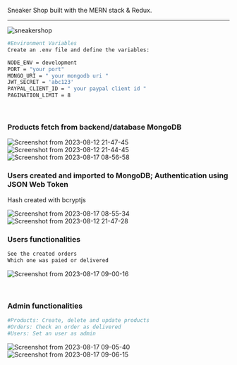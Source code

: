 Sneaker Shop built with the MERN stack & Redux.

<hr>

![sneakershop](https://github.com/thallesgadelha/mern-sneaker-shop/assets/63134583/da189fb1-44e1-4f72-ace3-436292e78880)

```bash
#Environment Variables
Create an .env file and define the variables:

NODE_ENV = development
PORT = "your port"
MONGO_URI = " your mongodb uri "
JWT_SECRET = 'abc123'
PAYPAL_CLIENT_ID = " your paypal client id "
PAGINATION_LIMIT = 8
```
<br>

### Products fetch from backend/database MongoDB<br>

![Screenshot from 2023-08-12 21-47-45](https://github.com/thallesgadelha/mern-sneaker-shop/assets/63134583/27beab5f-46aa-40f9-be21-10d0405b8295)
<br>
![Screenshot from 2023-08-12 21-44-45](https://github.com/thallesgadelha/mern-sneaker-shop/assets/63134583/c8768a94-d634-40cf-808b-bba516e0828e)
<br>
![Screenshot from 2023-08-17 08-56-58](https://github.com/thallesgadelha/mern-sneaker-shop/assets/63134583/692c096a-0ff0-4a7d-aef2-ab57b6af564a)
<br>

### Users created and imported to MongoDB; Authentication using JSON Web Token
Hash created with bcryptjs<br>

![Screenshot from 2023-08-17 08-55-34](https://github.com/thallesgadelha/mern-sneaker-shop/assets/63134583/efce23f1-bafb-488f-8c06-0ffccb702594)
<br>
![Screenshot from 2023-08-12 21-47-28](https://github.com/thallesgadelha/mern-sneaker-shop/assets/63134583/158fb58f-7e33-4390-816d-8bb3ee0586aa)
<br>

### Users functionalities
```bash
See the created orders
Which one was paied or delivered
```
![Screenshot from 2023-08-17 09-00-16](https://github.com/thallesgadelha/mern-sneaker-shop/assets/63134583/401e9828-174f-45f0-a690-f4ebfca43f5b)

<br>

### Admin functionalities
```bash
#Products: Create, delete and update products
#Orders: Check an order as delivered
#Users: Set an user as admin
```
![Screenshot from 2023-08-17 09-05-40](https://github.com/thallesgadelha/mern-sneaker-shop/assets/63134583/ba73bab7-2027-4b2b-9dfc-10079007517c)
<br>
![Screenshot from 2023-08-17 09-06-15](https://github.com/thallesgadelha/mern-sneaker-shop/assets/63134583/3d926916-ffc9-4c7a-9483-fc5f8aa3bd02)
<br>
